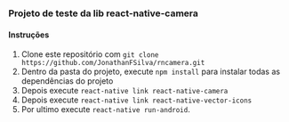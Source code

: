 ### Projeto de teste da lib react-native-camera

#### Instruções

1. Clone este repositório com `git clone https://github.com/JonathanFSilva/rncamera.git`
2. Dentro da pasta do projeto, execute `npm install` para instalar todas as dependências do projeto
3. Depois execute `react-native link react-native-camera`
4. Depois execute `react-native link react-native-vector-icons`
5. Por ultimo execute `react-native run-android`.
